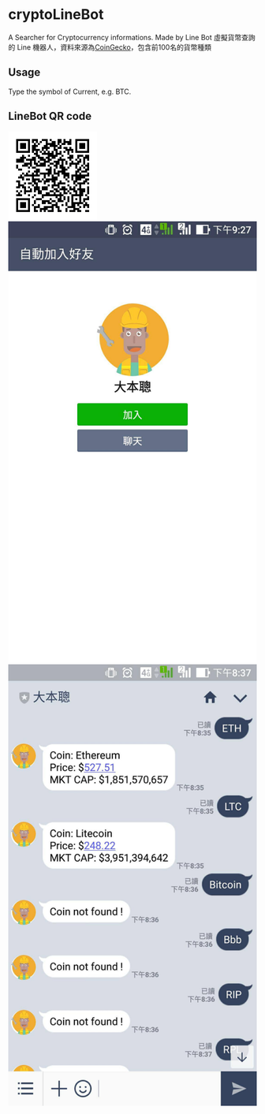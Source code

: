 # cryptoLineBot
A Searcher for Cryptocurrency informations. Made by Line Bot
虛擬貨幣查詢的 Line 機器人，資料來源為[CoinGecko](https://www.coingecko.com/zh-tw)，包含前100名的貨幣種類
## Usage
Type the symbol of Current, e.g. BTC.
## LineBot QR code
![Line QR code](fJ7oSG33xP.png)
![Line](25353233_1642311629123708_259620125_o.jpg)
![Line](25371286_1642268949127976_525342314_o.jpg)
